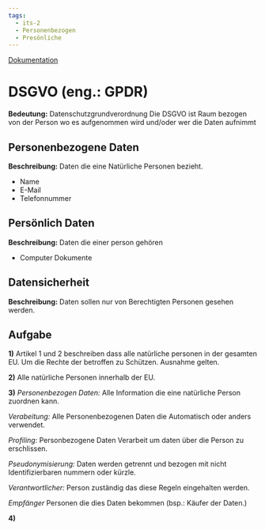 ```yaml
---
tags:
  - its-2
  - Personenbezogen
  - Presönliche
---
```

[Dokumentation](dsgvo.pdf)
# DSGVO (eng.: GPDR)
**Bedeutung:** Datenschutzgrundverordnung
Die DSGVO ist Raum bezogen von der Person wo es aufgenommen wird und/oder wer die Daten aufnimmt

## Personenbezogene Daten
**Beschreibung:** Daten die eine Natürliche Personen bezieht.
- Name
- E-Mail
- Telefonnummer

## Persönlich Daten
**Beschreibung:** Daten die einer person gehören
- Computer Dokumente

## Datensicherheit
**Beschreibung:** Daten sollen nur von Berechtigten Personen gesehen werden.

## Aufgabe
**1)**
Artikel 1 und 2 beschreiben dass alle natürliche personen in der gesamten EU. Um die Rechte der betroffen zu Schützen. Ausnahme gelten.

**2)**
Alle natürliche Personen innerhalb der EU.

**3)** 
*Personenbezogen Daten:*
Alle Information die eine natürliche Person zuordnen kann.

*Verabeitung:*
Alle Personenbezogenen Daten die Automatisch oder anders verwendet.

*Profiling:*
Personbezogene Daten Verarbeit um daten über die Person zu erschlissen.

*Pseudonymisierung:*
Daten werden getrennt und bezogen mit nicht Identifizierbaren nummern oder kürzle.

*Verantwortlicher:*
Person zuständig das diese Regeln eingehalten werden.

*Empfänger*
Personen die dies Daten bekommen (bsp.: Käufer der Daten.)

**4)**
